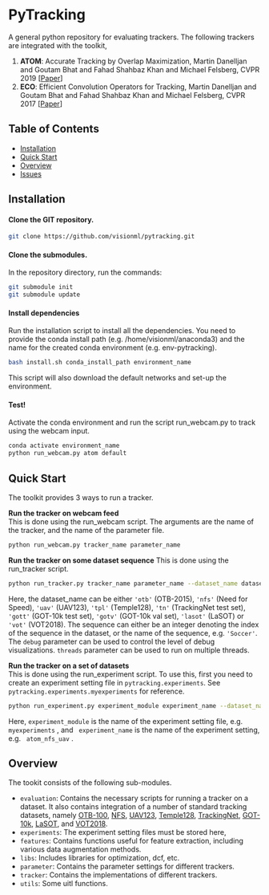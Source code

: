 # PyTracking

A general python repository for evaluating trackers. The following trackers are integrated with the toolkit,  

1. **ATOM**: Accurate Tracking by Overlap Maximization, Martin Danelljan and Goutam Bhat and Fahad Shahbaz Khan and Michael Felsberg, CVPR 2019 \[[Paper](https://arxiv.org/pdf/1811.07628.pdf)\]  
2. **ECO**: Efficient Convolution Operators for Tracking, Martin Danelljan and Goutam Bhat and Fahad Shahbaz Khan and Michael Felsberg, CVPR 2017 \[[Paper](https://arxiv.org/pdf/1611.09224.pdf)\]

## Table of Contents

* [Installation](#installation)
* [Quick Start](#quick-start)
* [Overview](#overview)
* [Issues](#issues)

## Installation

#### Clone the GIT repository.  
```bash
git clone https://github.com/visionml/pytracking.git
```
   
#### Clone the submodules.  
In the repository directory, run the commands:  
```bash
git submodule init  
git submodule update
```  
#### Install dependencies
Run the installation script to install all the dependencies. You need to provide the conda install path (e.g. /home/visionml/anaconda3) and the name for the created conda environment (e.g. env-pytracking).  
```bash
bash install.sh conda_install_path environment_name
```  
This script will also download the default networks and set-up the environment.

#### Test!
Activate the conda environment and run the script run_webcam.py to track using the webcam input.  
```bash
conda activate environment_name
python run_webcam.py atom default    
```  

## Quick Start
The toolkit provides 3 ways to run a tracker.  

**Run the tracker on webcam feed**   
This is done using the run_webcam script. The arguments are the name of the tracker, and the name of the parameter file.  
```bash
python run_webcam.py tracker_name parameter_name    
```  

**Run the tracker on some dataset sequence**
This is done using the run_tracker script.  
```bash
python run_tracker.py tracker_name parameter_name --dataset_name dataset_name --sequence sequence --debug debug --threads threads
```  

Here, the dataset_name can be either ```'otb'``` (OTB-2015), ```'nfs'``` (Need for Speed), ```'uav'``` (UAV123), ```'tpl'``` (Temple128), ```'tn'``` (TrackingNet test set), ```'gott'``` (GOT-10k test set), 
```'gotv'``` (GOT-10k val set), ```'lasot'``` (LaSOT) or ```'vot'``` (VOT2018). The sequence can either be an integer denoting the index of the sequence in the dataset, or the name of the sequence, e.g. ```'Soccer'```.
The ```debug``` parameter can be used to control the level of debug visualizations. ```threads``` parameter can be used to run on multiple threads.

**Run the tracker on a set of datasets**  
This is done using the run_experiment script. To use this, first you need to create an experiment setting file in ```pytracking.experiments```. See ```pytracking.experiments.myexperiments``` for reference. 
```bash
python run_experiment.py experiment_module experiment_name --dataset_name dataset_name --sequence sequence  --debug debug --threads threads
```  
Here, ```experiment_module```  is the name of the experiment setting file, e.g. ```myexperiments``` , and ``` experiment_name```  is the name of the experiment setting, e.g. ``` atom_nfs_uav``` .

## Overview
The tookit consists of the following sub-modules.  
 -  ```evaluation```: Contains the necessary scripts for running a tracker on a dataset. It also contains integration of a number of standard tracking datasets, namely  [OTB-100](http://cvlab.hanyang.ac.kr/tracker_benchmark/index.html), [NFS](http://ci2cv.net/nfs/index.html),
 [UAV123](https://ivul.kaust.edu.sa/Pages/pub-benchmark-simulator-uav.aspx), [Temple128](http://www.dabi.temple.edu/~hbling/data/TColor-128/TColor-128.html), [TrackingNet](https://tracking-net.org/), [GOT-10k](http://got-10k.aitestunion.com/), [LaSOT](https://cis.temple.edu/lasot/), and [VOT2018](http://www.votchallenge.net/vot2018/).  
 - ```experiments```: The experiment setting files must be stored here,  
 - ```features```: Contains functions useful for feature extraction, including various data augmentation methods.  
 - ```libs```: Includes libraries for optimization, dcf, etc.  
 - ```parameter```: Contains the parameter settings for different trackers.  
 - ```tracker```: Contains the implementations of different trackers.  
 - ```utils```: Some uitl functions.  